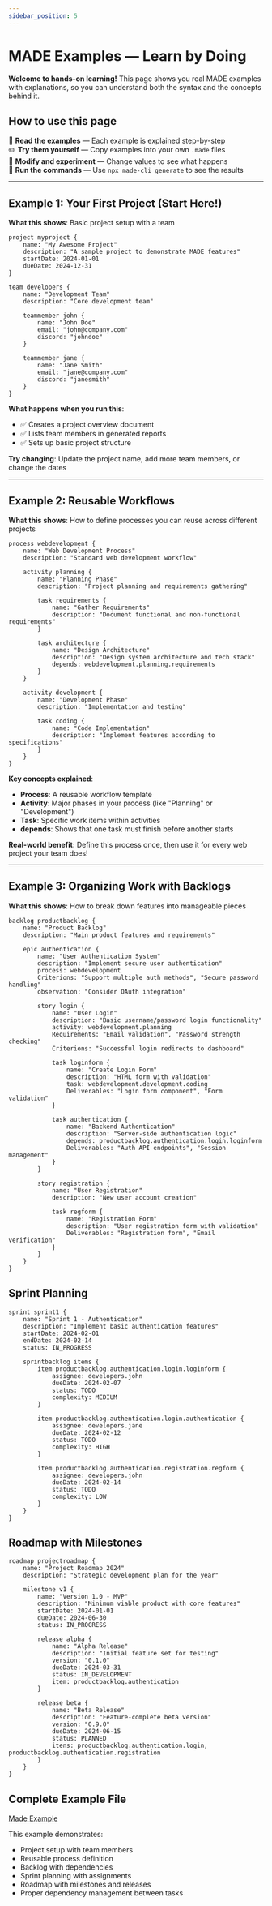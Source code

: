```yaml
---
sidebar_position: 5
---
```


# MADE Examples — Learn by Doing

**Welcome to hands-on learning!** This page shows you real MADE examples with explanations, so you can understand both the syntax and the concepts behind it.

## How to use this page

👀 **Read the examples** — Each example is explained step-by-step  
✏️ **Try them yourself** — Copy examples into your own `.made` files  
🔧 **Modify and experiment** — Change values to see what happens  
🚀 **Run the commands** — Use `npx made-cli generate` to see the results

---

## Example 1: Your First Project (Start Here!)

**What this shows**: Basic project setup with a team

```made
project myproject {
    name: "My Awesome Project"
    description: "A sample project to demonstrate MADE features"
    startDate: 2024-01-01
    dueDate: 2024-12-31
}

team developers {
    name: "Development Team"
    description: "Core development team"
    
    teammember john {
        name: "John Doe"
        email: "john@company.com"
        discord: "johndoe"
    }
    
    teammember jane {
        name: "Jane Smith"
        email: "jane@company.com"
        discord: "janesmith"
    }
}
```

**What happens when you run this**:
- ✅ Creates a project overview document
- ✅ Lists team members in generated reports
- ✅ Sets up basic project structure

**Try changing**: Update the project name, add more team members, or change the dates

---

## Example 2: Reusable Workflows

**What this shows**: How to define processes you can reuse across different projects

```made
process webdevelopment {
    name: "Web Development Process"
    description: "Standard web development workflow"
    
    activity planning {
        name: "Planning Phase"
        description: "Project planning and requirements gathering"
        
        task requirements {
            name: "Gather Requirements"
            description: "Document functional and non-functional requirements"
        }
        
        task architecture {
            name: "Design Architecture"
            description: "Design system architecture and tech stack"
            depends: webdevelopment.planning.requirements
        }
    }
    
    activity development {
        name: "Development Phase"
        description: "Implementation and testing"
        
        task coding {
            name: "Code Implementation"
            description: "Implement features according to specifications"
        }
    }
}
```

**Key concepts explained**:
- **Process**: A reusable workflow template
- **Activity**: Major phases in your process (like "Planning" or "Development")
- **Task**: Specific work items within activities
- **depends**: Shows that one task must finish before another starts

**Real-world benefit**: Define this process once, then use it for every web project your team does!

---

## Example 3: Organizing Work with Backlogs

**What this shows**: How to break down features into manageable pieces

```made
backlog productbacklog {
    name: "Product Backlog"
    description: "Main product features and requirements"
    
    epic authentication {
        name: "User Authentication System"
        description: "Implement secure user authentication"
        process: webdevelopment
        Criterions: "Support multiple auth methods", "Secure password handling"
        observation: "Consider OAuth integration"
        
        story login {
            name: "User Login"
            description: "Basic username/password login functionality"
            activity: webdevelopment.planning
            Requirements: "Email validation", "Password strength checking"
            Criterions: "Successful login redirects to dashboard"
            
            task loginform {
                name: "Create Login Form"
                description: "HTML form with validation"
                task: webdevelopment.development.coding
                Deliverables: "Login form component", "Form validation"
            }
            
            task authentication {
                name: "Backend Authentication"
                description: "Server-side authentication logic"
                depends: productbacklog.authentication.login.loginform
                Deliverables: "Auth API endpoints", "Session management"
            }
        }
        
        story registration {
            name: "User Registration"
            description: "New user account creation"
            
            task regform {
                name: "Registration Form"
                description: "User registration form with validation"
                Deliverables: "Registration form", "Email verification"
            }
        }
    }
}
```

## Sprint Planning

```made
sprint sprint1 {
    name: "Sprint 1 - Authentication"
    description: "Implement basic authentication features"
    startDate: 2024-02-01
    endDate: 2024-02-14
    status: IN_PROGRESS
    
    sprintbacklog items {
        item productbacklog.authentication.login.loginform {
            assignee: developers.john
            dueDate: 2024-02-07
            status: TODO
            complexity: MEDIUM
        }
        
        item productbacklog.authentication.login.authentication {
            assignee: developers.jane
            dueDate: 2024-02-12
            status: TODO
            complexity: HIGH
        }
        
        item productbacklog.authentication.registration.regform {
            assignee: developers.john
            dueDate: 2024-02-14
            status: TODO
            complexity: LOW
        }
    }
}
```

## Roadmap with Milestones

```made
roadmap projectroadmap {
    name: "Project Roadmap 2024"
    description: "Strategic development plan for the year"
    
    milestone v1 {
        name: "Version 1.0 - MVP"
        description: "Minimum viable product with core features"
        startDate: 2024-01-01
        dueDate: 2024-06-30
        status: IN_PROGRESS
        
        release alpha {
            name: "Alpha Release"
            description: "Initial feature set for testing"
            version: "0.1.0"
            dueDate: 2024-03-31
            status: IN_DEVELOPMENT
            item: productbacklog.authentication
        }
        
        release beta {
            name: "Beta Release"
            description: "Feature-complete beta version"
            version: "0.9.0"
            dueDate: 2024-06-15
            status: PLANNED
            itens: productbacklog.authentication.login, productbacklog.authentication.registration
        }
    }
}
```

## Complete Example File

[Made Example](./exemplo.made)

This example demonstrates:
- Project setup with team members
- Reusable process definition
- Backlog with dependencies
- Sprint planning with assignments
- Roadmap with milestones and releases
- Proper dependency management between tasks